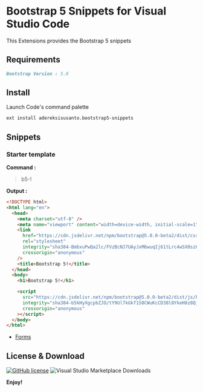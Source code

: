 # Bootstrap 5 Snippets for Visual Studio Code

This Extensions provides the Bootstrap 5 snippets

## Requirements

```markdown
Bootstrap Version : 5.0
```

## Install

Launch Code's command palette

```bash
ext install adereksisusanto.bootstrap5-snippets
```

## Snippets

### Starter template

**Command :**

> b5-!

**Output :**

```html
<!DOCTYPE html>
<html lang="en">
  <head>
    <meta charset="utf-8" />
    <meta name="viewport" content="width=device-width, initial-scale=1" />
    <link
      href="https://cdn.jsdelivr.net/npm/bootstrap@5.0.0-beta2/dist/css/bootstrap.min.css"
      rel="stylesheet"
      integrity="sha384-BmbxuPwQa2lc/FVzBcNJ7UAyJxM6wuqIj61tLrc4wSX0szH/Ev+nYRRuWlolflfl"
      crossorigin="anonymous"
    />
    <title>Bootstrap 5!</title>
  </head>
  <body>
    <h1>Bootstrap 5!</h1>

    <script
      src="https://cdn.jsdelivr.net/npm/bootstrap@5.0.0-beta2/dist/js/bootstrap.bundle.min.js"
      integrity="sha384-b5kHyXgcpbZJO/tY9Ul7kGkf1S0CWuKcCD38l8YkeH8z8QjE0GmW1gYU5S9FOnJ0"
      crossorigin="anonymous"
    ></script>
  </body>
</html>
```

- [Forms](https://github.com/adereksisusanto/bootstrap5-snippets/docs/bootstrap5/Forms.md)
  <!-- - [Overview](https://github.com/adereksisusanto/bootstrap5-snippets/docs/bootstrap5/Forms/Overview.md)
  - [Form control](https://github.com/adereksisusanto/bootstrap5-snippets/docs/bootstrap5/Forms/Form-control.md) -->

## License & Download

[![GitHub license](https://img.shields.io/github/license/adereksisusanto/bootstrap5-snippets.svg)](https://github.com/adereksisusanto/bootstrap5-snippets) ![Visual Studio Marketplace Downloads](https://img.shields.io/visual-studio-marketplace/d/adereksisusanto.bootstrap5-snippets)

**Enjoy!**
